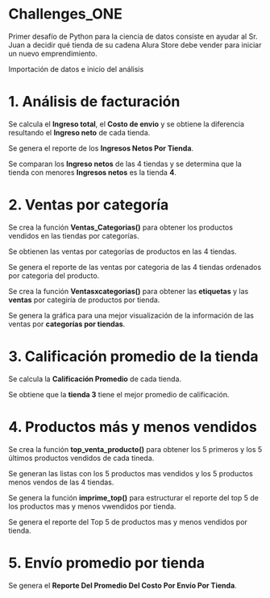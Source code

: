# Challenges_ONE
Primer desafío de  Python para la ciencia de datos consiste en ayudar al Sr. Juan a decidir qué tienda de su cadena Alura Store debe vender para iniciar un nuevo emprendimiento.

Importación de datos e inicio del análisis

# 1. Análisis de facturación

  Se calcula el **Ingreso total**, el **Costo de envio** y se obtiene la diferencia resultando el **Ingreso neto** de cada tienda.
  
  Se genera el reporte de los **Ingresos Netos Por Tienda**.
  
  Se comparan los **Ingreso netos** de las 4 tiendas y se determina que la tienda con menores **Ingresos netos** es la tienda **4**.

# 2. Ventas por categoría

  Se crea la función **Ventas_Categorias()** para obtener los productos vendidos en las tiendas por categorías.

  Se obtienen las ventas por categorías de productos en las 4 tiendas.
  
  Se genera el reporte de las ventas por categoria de las 4 tiendas ordenados por categoria del producto.

  Se crea la función **Ventasxcategorias()** para obtener las **etiquetas** y las **ventas** por categiría de productos por tienda.

 Se genera la gráfica para una mejor visualización de la información de las ventas por **categorías por tiendas**.

  # 3. Calificación promedio de la tienda

  Se calcula la **Calificación Promedio** de cada tienda.

  Se obtiene que la **tienda 3** tiene el mejor promedio de calificación.

  # 4. Productos más y menos vendidos

  Se crea la función **top_venta_producto()** para obtener los 5 primeros y los 5 últimos productos vendidos de cada tineda.

  Se generan las listas con los 5 productos mas vendidos y los 5 productos menos vendos de las 4 tiendas.

  Se genera la función **imprime_top()** para estructurar el reporte del top 5 de los productos mas y menos vwendidos por tienda.

  Se genera el reporte del Top 5 de productos mas y menos vendidos por tienda.

  # 5. Envío promedio por tienda

  Se genera el **Reporte Del Promedio Del Costo Por Envío Por Tienda**.
